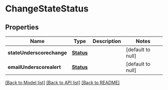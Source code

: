 # ChangeStateStatus

## Properties
Name | Type | Description | Notes
------------ | ------------- | ------------- | -------------
**stateUnderscorechange** | [**Status**](Status.md) |  | [default to null]
**emailUnderscorealert** | [**Status**](Status.md) |  | [default to null]

[[Back to Model list]](../README.md#documentation-for-models) [[Back to API list]](../README.md#documentation-for-api-endpoints) [[Back to README]](../README.md)


